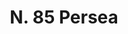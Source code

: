 ---
title: "N. 85 Persea"
permalink: "/edition/plant085/"
plant-name: "N. 85"
plant-number: "085"
plant-xml: "/assets/xml/plant085.xml"
plant-img1: "/assets/img/plant085_verso.jpg"
plant-img2: "/assets/img/plant085.jpg"
plant-title: "N. 85 Persea"
plant-taxon-link: ""
plant-taxon-content: ""
layout: single-xml
---